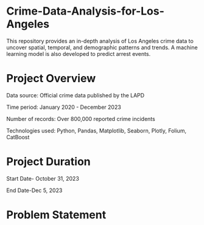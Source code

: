 # Crime-Data-Analysis-for-Los-Angeles
This repository provides an in-depth analysis of Los Angeles crime data to uncover spatial, temporal, and demographic patterns and trends. A machine learning model is also developed to predict arrest events.

# Project Overview

Data source: Official crime data published by the LAPD

Time period: January 2020 - December 2023

Number of records: Over 800,000 reported crime incidents

Technologies used: Python, Pandas, Matplotlib, Seaborn, Plotly, Folium, CatBoost

# Project Duration
Start Date- October 31, 2023

End Date-Dec 5, 2023 

# Problem Statement

